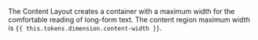 The Content Layout creates a container with a maximum width for the comfortable reading of long-form text. The content region maximum width is `{{ this.tokens.dimension.content-width }}`.